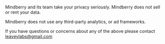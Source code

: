 Mindberry and its team take your privacy seriously. Mindberry does not sell or rent your data.

Mindberry does not use any third-party analytics, or ad frameworks.

If you have questions or concerns about any of the above please contact leaveylabs@gmail.com